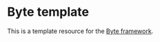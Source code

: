 # Byte template
This is a template resource for the [Byte framework](https://github.com/Byte-fw/Byte).